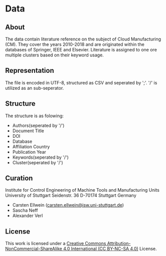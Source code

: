 # Data

## About
The data contain literature reference on the subject of Cloud Manufacturing (CM). They cover the years 2010-2018 and are originated within the databases of Springer, IEEE and Elsevier. Literature is assigned to one ore multiple clusters based on their keyword usage. 

## Representation 
The file is encoded in UTF-8, structured as CSV and seperated by ';'.  '/' is utilized as an sub-seperator.

## Structure
The structure is as folowing:
*  Authors(seperated by '/')
*  Document Title
*  DOI
*  Database
*  Affiliation Country
*  Publication Year
*  Keywords(seperated by '/')
*  Cluster(seperated by '/')

## Curation
Institute for Control Engineering of Machine Tools and Manufacturing Units
University of Stuttgart
Seidenstr. 36
D-70174 Stuttgart
Germany


* Carsten Ellwein (carsten.ellwein@isw.uni-stuttgart.de)
* Sascha Neff
* Alexander Verl

## License
This work is licensed under a [Creative Commons Attribution-NonCommercial-ShareAlike 4.0 International (CC BY-NC-SA 4.0)](http://creativecommons.org/licenses/by-nc-sa/4.0/) License. 
